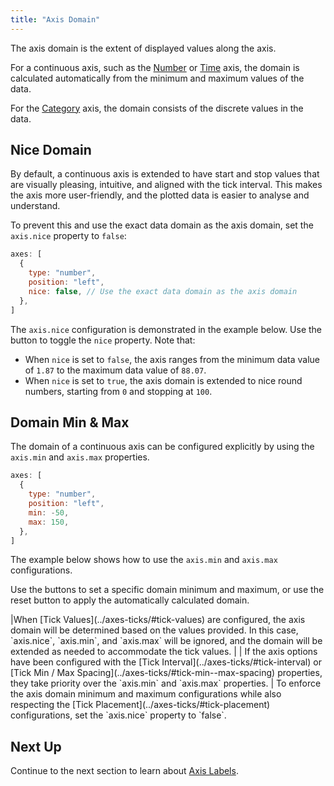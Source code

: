 ```yaml
---
title: "Axis Domain"
---
```


The axis domain is the extent of displayed values along the axis.

For a continuous axis, such as the [Number](../axes-types/#number) or [Time](../axes-types/#time) axis, the domain is calculated automatically from the minimum and maximum values of the data.

For the [Category](../axes-types/#category) axis, the domain consists of the discrete values in the data.

## Nice Domain

By default, a continuous axis is extended to have start and stop values that are visually pleasing, intuitive, and aligned with the tick interval. This makes the axis more user-friendly, and the plotted data is easier to analyse and understand.

To prevent this and use the exact data domain as the axis domain, set the `axis.nice` property to `false`:

```js
axes: [
  {
    type: "number",
    position: "left",
    nice: false, // Use the exact data domain as the axis domain
  },
]
```

The `axis.nice` configuration is demonstrated in the example below. Use the button to toggle the `nice` property. Note that:

- When `nice` is set to `false`, the axis ranges from the minimum data value of `1.87` to the maximum data value of `88.07`.
- When `nice` is set to `true`, the axis domain is extended to nice round numbers, starting from `0` and stopping at `100`.

<chart-example title='Number Axis Nice' name='axis-nice' type='generated'></chart-example>

## Domain Min & Max

The domain of a continuous axis can be configured explicitly by using the `axis.min` and `axis.max` properties.

```js
axes: [
  {
    type: "number",
    position: "left",
    min: -50,
    max: 150,
  },
]
```

The example below shows how to use the `axis.min` and `axis.max` configurations.

Use the buttons to set a specific domain minimum and maximum, or use the reset button to apply the automatically calculated domain.

<chart-example title='Number Axis Min & Max' name='axis-min-max' type='generated'></chart-example>

<note>
|When [Tick Values](../axes-ticks/#tick-values) are configured, the axis domain will be determined based on the values provided. In this case, `axis.nice`, `axis.min`, and `axis.max` will be ignored, and the domain will be extended as needed to accommodate the tick values.
|
| If the axis options have been configured with the [Tick Interval](../axes-ticks/#tick-interval) or [Tick Min / Max Spacing](../axes-ticks/#tick-min--max-spacing) properties, they take priority over the `axis.min` and `axis.max` properties.
| To enforce the axis domain minimum and maximum configurations while also respecting the [Tick Placement](../axes-ticks/#tick-placement) configurations, set the `axis.nice` property to `false`.
</note>

## Next Up

Continue to the next section to learn about [Axis Labels](/charts-axes-labels/).

